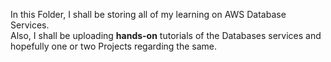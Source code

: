 In this Folder, I shall be storing all of my learning on AWS Database Services.  
Also, I shall be uploading <b>hands-on</b> tutorials of the Databases services and hopefully one or two Projects regarding the same.
